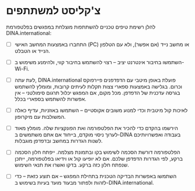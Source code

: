 # צ'קליסט למשתתפים

להלן רשימת טיפים טכניים להשתתפות מוצלחת במפגשים בפלטפורמת DINA.international:

* [ ] 	התחברו באמצעות המחשב האישי \(PC\) או מחשב נייד \(אם אפשר\), ולא עם הטלפון הנייד או הטבלט.
* [ ] 	השתמשו בחיבור אינטרנט יציב – רצוי להשתמש בחיבור קווי, ולהימנע משימוש ב-Wi-Fi.
* [ ] 	לעת עתה, DINA.international פועלת באופן מיטבי עם הדפדפנים פיירפוקס וכרום. בגלישה באמצעות ספארי צצות תקלות לעיתים קרובות, ומומלץ להשתמש בגרסה עדכנית של הדפדפן. מכל מקום, אם המפגש יכלול תרגום סימולטני – אין אפשרות להשתמש בספארי בכלל. 
* [ ] 	לאיכות קול מיטבית וכדי למנוע משובים אקוסטיים – השתמשו באוזניות, עדיף כאלה המשולבות עם מיקרופון.
* [ ] 	הירשמו בהקדם כדי להכיר את הפלטפורמה ואת הפונקציות שלה. מומלץ מאוד לערוך ניסוי מוקדם, בייחוד אם אתם משתמשים ב-DINA בעבודה ואפשרויותיכם לשנות הגדרות במחשב ובדפדפן מוגבלות.
* [ ] 	הפלטפורמה דורשת הסכמה לשימוש בקו ובתמונת מצלמה. ייפתח חלון הסכמה ברקע, לפי הגדרות הדפדפן שלכם. אם לא יופיעו קול או וידיאו בפלטפורמה, ייתכן שנפתח חלון כזה ברקע. בדקו ואשרו את תנאי השימוש.
* [ ] 	השתמשו באפשרות הבדיקה הטכנית בתחילת המפגש – אם תוצע כזאת – כדי לזהות ולפתור מבעוד מועד בעיות בשימוש ב-DINA.international. 

